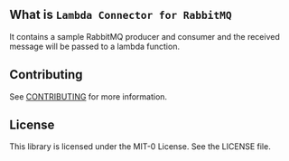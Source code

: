 ## What is `Lambda Connector for RabbitMQ`

It contains a sample RabbitMQ producer and consumer and the received message will be passed to a lambda function.

## Contributing  

See [CONTRIBUTING](CONTRIBUTING.md#security-issue-notifications) for more information.

## License

This library is licensed under the MIT-0 License. See the LICENSE file.